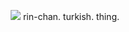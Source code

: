 
<html>
  <body>
    <p align="center">
<img src="https://media1.tenor.com/m/RuwfMLFq8qEAAAAC/sern-saerin.gif">
      <a>rin-chan. turkish. thing.</a>
       <p align="center">
